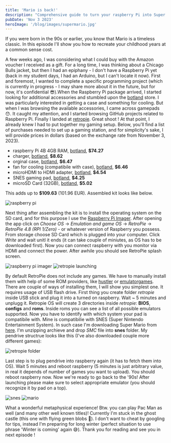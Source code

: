 ```yaml
---
title: 'Mario is back!'
description: "Comprehensive guide to turn your raspberry Pi into Super Nitendo Entertainment System with Super Mario included."
pubDate: 'Nov 3 2023'
heroImage: '/blog/images/supermario.jpg'
---
```

If you were born in the 90s or earlier, you know that Mario is a timeless classic. In this episode I'll show you 
how to recreate your childhood years at a common sense cost.
​

A few weeks ago, I was considering what I could buy with the Amazon voucher I received as a gift. For a long time, I was thinking about a Chicago Bulls jacket, but then I had an epiphany - I don't have a Raspberry Pi yet (back in my student days, I had an Arduino, but I can't locate it now). First and foremost, I wanted to complete a specific programming project (which is currently in progress - I may share more about it in the future, but for now, it's confidential 😎).When the Raspberry Pi package arrived, I started looking for additional accessories and stumbled upon the [botland](https://botland.com.pl) store. I was particularly interested in getting a case and something for cooling. But when I was browsing the available accessories, I came across gamepads 😯.
It caught my attention, and I started browsing GitHub projects related to Raspberry Pi. Finally I landed at [retropie](https://retropie.org.uk/). Great shoot ! At that point, I already knew I had to put together my gaming setup. Below, you'll find a list of purchases needed to set up a gaming station, and for simplicity's sake, I will provide prices in dollars (based on the exchange rate from November 3, 2023).
<ul>
    <li>raspberry Pi 4B 4GB RAM, <a href="https://botland.com.pl/moduly-i-zestawy-raspberry-pi-4b/14647-raspberry-pi-4-model-b-wifi-dualband-bluetooth-4gb-ram-15ghz-5056561800349.html" target="_blank" rel="noopener noreferrer">botland</a>, <strong>$74.27</strong></li>
    <li>charger, <a href="https://botland.com.pl/zasilacze-do-raspberry-pi-4b/7820-zasilacz-extreme-5v31a-ze-zlaczem-usb-c-dla-raspberry-pi-4b-5901445617509.html" target="_blank" rel="noopener noreferrer">botland</a>, <strong>$8.62</strong></li>
    <li>orginal case, <a href="https://botland.com.pl/obudowy-do-raspberry-pi-4b/14654-obudowa-do-raspberry-pi-4b-oficjalna-czerwono-biala-644824914916.html" target="_blank" rel="noopener noreferrer">botland</a>, <strong>$6.47</strong> </li>
    <li>fan for cooling (compatibile with case), <a href="https://botland.com.pl/obudowy-do-raspberry-pi-4b/18177-wentylator-do-oficjalnej-obudowy-raspberry-pi-4b-728886755172.html" target="_blank" rel="noopener noreferrer">botland</a>, <strong>$6.46</strong></li>
    <li>microHDMI to HDMI adapter, <a href="https://botland.com.pl/przewody-wideo-i-audio-do-raspberry-pi-4b/16338-adapter-microhdmi-hdmi-oryginalny-do-raspberry-pi-4b-235mm-bialy-644824915043.html" target="_blank" rel="noopener noreferrer">botland</a>, <strong>$4.54</strong></li>
    <li>SNES gaming pad, <a href="https://botland.com.pl/kontrolery-do-gier-usb/12458-snes-retro-kontroler-do-gier-kolorowe-przyciski-5904422319311.html"  target="_blank" rel="noopener noreferrer">botland</a>, <strong>$4.25</strong></li>
    <li>microSD Card (32GB), <a href="https://botland.com.pl/karty-pamieci-microsd-sd/6946-goodram-all-in-one-m1a4-karta-pamieci-microsd-32gb-100-mb-s-klasa-10-adapter-czytnik-otg-5908267930274.html" target="_blank" rel="noopener noreferrer">botland</a>, <strong>$5.02</strong></li>
</ul>

This adds up to <strong>$109.63</strong> (101.96 EUR). Assembled kit looks like below.

<img src="/blog/images/raspberry_pi.jpg" alt="raspberry pi">

Next thing after assembling the kit is to install the operating system on the SD card, and for this purpose I use the [Raspberry Pi Imager](https://www.raspberrypi.com/software/). After opening the app click on <i>Choose OS</i> -> <i>Emulation and game OS</i> -> <i>RetroPie</i> -> <i>RetroPie 4.8 (RPI 1/Zero) </i> - or whatever version of Raspberry you possess. From storage choose SD Card which is plugged into your computer. Click <i>Write</i> and wait unitl it ends (it can take couple of miniutes, as OS has to be downloaded first). Now you can connect raspberry with you monitor via HDMI and connect the power. After awhile you should see RetroPie splash screen.


<div class="flex flex-col flex-wrap md:flex-row justify-between md:[&>img]:w-[48%] [&>img]:mb-1">
    <img class="" src="/blog/images/rasp_pi_imager.png" alt="raspberry pi imager" />
    <img src="/blog/images/retropie.jpg" alt="retropie launching" />
</div>

By default RetroPie does not include any games. We have to manually install them with help of some ROM providers, like [hustler](https://romhustler.org/) or [emulatorgames](https://www.emulatorgames.net/). There are couple of ways of installing them, I will show you simplest one. It requires usage of USB flash drive. First thing you create folder <i>retropie</i> inside USB stick and plug it into a turned on raspberry. Wait ~ 5 minutes and unplugg it. Retropie OS will create 3 directories inside <i>retropie</i>: <strong>BIOS</strong>, <strong>configs</strong> and <strong>roms</strong>. Inside roms you can see a list of all possible emulators supported. Now you have to identify with which system your pad is compatibile with. Mine is compatibilie with SNES (Super Nintendo Entertainment System). In such case I'm downloading Super Mario from [here](https://www.emulatorgames.net/roms/super-nintendo/super-mario-world/). I'm unzipping archieve and drop <i>SMC</i> file into <strong>snes</strong> folder. My pendrive structrue looks like this (I've also downloaded couple more different games):

<img src="/blog/images/retropie_pendrive.png" alt="retropie folder">

Last step is to plug pendrive into raspberry again (it has to fetch them into OS). Wait 5 minutes and reboot raspberry (5 minutes is just arbitrary value, in real it depends of number of games you want to upload). You should reboot raspberry now. Now we're ready to go back to the '90s! After launching please make sure to select appropriate emulator (you should recognize it by pad on a top). 

<div class="flex flex-col flex-wrap md:flex-row justify-between md:[&>img]:w-[48%] [&>img]:mb-1">
  <img class="" src="/blog/images/snes.jpg" alt="snes" />
    <img src="/blog/images/mario.jpg" alt="mario" />
</div>

What a wonderful metaphysical experience! Btw. you can play Pac Man as well (and many other well known titles)! Currently I'm stuck in the ghost castle (this one with flying green blobs 🤣). I don't want to cheat by googling for tips, instead I'm preparing for long winter (perfect situation to use phrase 'Winter is coming' again 😅). Thank you for reading and see you in next episode !